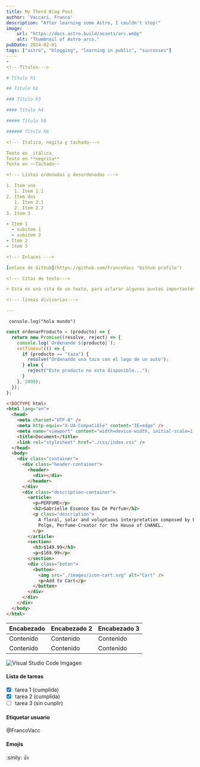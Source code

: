 ```yaml
---
title: My Therd Blog Post
author: 'Vaccari, Franco'
description: "After learning some Astro, I couldn't stop!"
image:
    url: "https://docs.astro.build/assets/arc.webp"
    alt: "Thumbnail of Astro arcs."
pubDate: 2024-02-01
tags: ["astro", "blogging", "learning in public", "successes"]
----
-
<!---Títulos--->

# Título h1

## Título h2

### Título h3

#### Título h4

##### Título h5

###### Título h6

<!--- Italica, negita y tachado--->

Texto en _itálica_  
Texto en **negrita**  
Texto en ~~Tachado~~

<!--- Listas ordenadas y desordenadas --->

1. Item uno
   1. Item 1.1
2. Item dos
   1. Item 2.1
   2. Item 2.2
3. Item 3

- Item 1
  - subitem 1
  - subitem 2
- Item 2
- Item 3

<!--- Enlaces --->

[enlace de Github](https://github.com/FrancoVacc "Github profile")

<!--- Citas de texto--->

> Esta es una cita de un texto, para aclarar algunos puntos importantes

<!--- lineas divisorias--->

---
```


<!--- Código en una linea --->

` console.log("hola mundo")`

<!--- Multiples lineas de código--->

```javascript
const ordenarProducto = (producto) => {
  return new Promise((resolve, reject) => {
    console.log(`Ordenando ${producto}`);
    setTimeout(() => {
      if (producto == "taza") {
        resolve("Ordenando una taza con el logo de un auto");
      } else {
        reject("Este producto no esta disponible...");
      }
    }, 2000);
  });
};
```

```html
<!DOCTYPE html>
<html lang="en">
  <head>
    <meta charset="UTF-8" />
    <meta http-equiv="X-UA-Compatible" content="IE=edge" />
    <meta name="viewport" content="width=device-width, initial-scale=1.0" />
    <title>Document</title>
    <link rel="stylesheet" href="./css/index.css" />
  </head>
  <body>
    <div class="container">
      <div class="header-container">
        <header>
          <div></div>
        </header>
      </div>
      <div class="description-container">
        <article>
          <p>PERFUME</p>
          <h2>Gabrielle Essence Eau De Perfum</h2>
          <p class="description">
            A floral, solar and voluptuous interpretation composed by Oliver
            Polge, Perfume-Creator for the House of CHANEL.
          </p>
        </article>
        <section>
          <h3>$149.99</h3>
          <p>$169.99</p>
        </section>
        <div class="boton">
          <button>
            <img src="./images/icon-cart.svg" alt="Cart" />
            <p>Add to Cart</p>
          </button>
        </div>
      </div>
    </div>
  </body>
</html>
```

<!--- Tablas --->

| Encabezado | Encabezado 2 | Encabezado 3 |
| ---------- | ------------ | ------------ |
| Contenido  | Contenido    | Contenido    |
| Contenido  | Contenido    | Contenido    |

<!---imagenes--->

![Visual Studio Code Imgagen](https://upload.wikimedia.org/wikipedia/commons/thumb/9/9a/Visual_Studio_Code_1.35_icon.svg/2048px-Visual_Studio_Code_1.35_icon.svg.png "visualStudio")

<!--GitHub Markdown-->

#### Lista de tareas

- [x] tarea 1 (cumplida)
- [x] tarea 2 (cumplida)
- [ ] tarea 3 (sin cunplir)

#### Etiquetar usuario

@FrancoVacc

#### Emojis

:smily: :+1:
